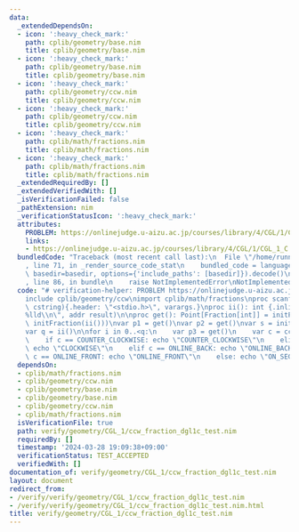 ```yaml
---
data:
  _extendedDependsOn:
  - icon: ':heavy_check_mark:'
    path: cplib/geometry/base.nim
    title: cplib/geometry/base.nim
  - icon: ':heavy_check_mark:'
    path: cplib/geometry/base.nim
    title: cplib/geometry/base.nim
  - icon: ':heavy_check_mark:'
    path: cplib/geometry/ccw.nim
    title: cplib/geometry/ccw.nim
  - icon: ':heavy_check_mark:'
    path: cplib/geometry/ccw.nim
    title: cplib/geometry/ccw.nim
  - icon: ':heavy_check_mark:'
    path: cplib/math/fractions.nim
    title: cplib/math/fractions.nim
  - icon: ':heavy_check_mark:'
    path: cplib/math/fractions.nim
    title: cplib/math/fractions.nim
  _extendedRequiredBy: []
  _extendedVerifiedWith: []
  _isVerificationFailed: false
  _pathExtension: nim
  _verificationStatusIcon: ':heavy_check_mark:'
  attributes:
    PROBLEM: https://onlinejudge.u-aizu.ac.jp/courses/library/4/CGL/1/CGL_1_C
    links:
    - https://onlinejudge.u-aizu.ac.jp/courses/library/4/CGL/1/CGL_1_C
  bundledCode: "Traceback (most recent call last):\n  File \"/home/runner/.local/lib/python3.10/site-packages/onlinejudge_verify/documentation/build.py\"\
    , line 71, in _render_source_code_stat\n    bundled_code = language.bundle(stat.path,\
    \ basedir=basedir, options={'include_paths': [basedir]}).decode()\n  File \"/home/runner/.local/lib/python3.10/site-packages/onlinejudge_verify/languages/nim.py\"\
    , line 86, in bundle\n    raise NotImplementedError\nNotImplementedError\n"
  code: "# verification-helper: PROBLEM https://onlinejudge.u-aizu.ac.jp/courses/library/4/CGL/1/CGL_1_C\n\
    include cplib/geometry/ccw\nimport cplib/math/fractions\nproc scanf(formatstr:\
    \ cstring){.header: \"<stdio.h>\", varargs.}\nproc ii(): int {.inline.} = scanf(\"\
    %lld\\n\", addr result)\n\nproc get(): Point[Fraction[int]] = initPoint(initFraction(ii()),\
    \ initFraction(ii()))\nvar p1 = get()\nvar p2 = get()\nvar s = initLine(p1, p2)\n\
    var q = ii()\n\nfor i in 0..<q:\n    var p3 = get()\n    var c = ccw(s, p3)\n\
    \    if c == COUNTER_CLOCKWISE: echo \"COUNTER_CLOCKWISE\"\n    elif c == CLOCKWISE:\
    \ echo \"CLOCKWISE\"\n    elif c == ONLINE_BACK: echo \"ONLINE_BACK\"\n    elif\
    \ c == ONLINE_FRONT: echo \"ONLINE_FRONT\"\n    else: echo \"ON_SEGMENT\"\n"
  dependsOn:
  - cplib/math/fractions.nim
  - cplib/geometry/ccw.nim
  - cplib/geometry/base.nim
  - cplib/geometry/base.nim
  - cplib/geometry/ccw.nim
  - cplib/math/fractions.nim
  isVerificationFile: true
  path: verify/geometry/CGL_1/ccw_fraction_dgl1c_test.nim
  requiredBy: []
  timestamp: '2024-03-28 19:09:38+09:00'
  verificationStatus: TEST_ACCEPTED
  verifiedWith: []
documentation_of: verify/geometry/CGL_1/ccw_fraction_dgl1c_test.nim
layout: document
redirect_from:
- /verify/verify/geometry/CGL_1/ccw_fraction_dgl1c_test.nim
- /verify/verify/geometry/CGL_1/ccw_fraction_dgl1c_test.nim.html
title: verify/geometry/CGL_1/ccw_fraction_dgl1c_test.nim
---
```

